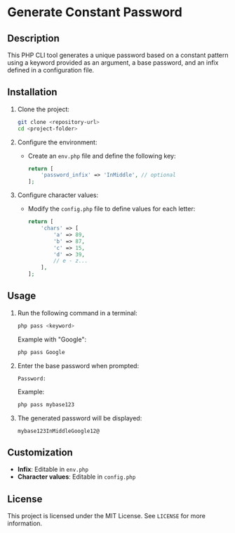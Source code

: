 # Generate Constant Password

## Description  
This PHP CLI tool generates a unique password based on a constant pattern using a keyword provided as an argument, a base password, and an infix defined in a configuration file.

## Installation  

1. Clone the project:  
   ```sh
   git clone <repository-url>
   cd <project-folder>
   ```

2. Configure the environment:  
   - Create an `env.php` file and define the following key:  
     ```php
     return [
         'password_infix' => 'InMiddle', // optional
     ];
     ```

3. Configure character values:  
   - Modify the `config.php` file to define values for each letter:  
     ```php
     return [
         'chars' => [
             'a' => 89,
             'b' => 87,
             'c' => 15,
             'd' => 39,
             // e - z...
         ],
     ];
     ```

## Usage  

1. Run the following command in a terminal:  
   ```sh
   php pass <keyword>
   ```

   Example with "Google":  
   ```sh
   php pass Google
   ```

2. Enter the base password when prompted:  
   ```
   Password:
   ```
   Example:
   ```sh
   php pass mybase123
   ```

3. The generated password will be displayed:  
   ```
   mybase123InMiddleGoogle12@
   ```

## Customization  
- **Infix**: Editable in `env.php`  
- **Character values**: Editable in `config.php`  

## License  
This project is licensed under the MIT License. See `LICENSE` for more information.